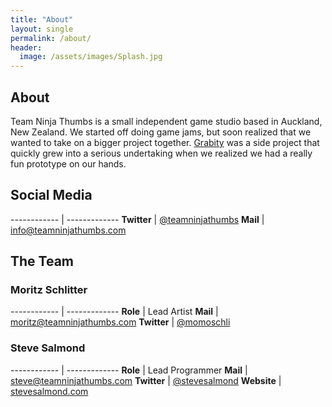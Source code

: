 ```yaml
---
title: "About"
layout: single
permalink: /about/
header:
  image: /assets/images/Splash.jpg
---
```


## About
Team Ninja Thumbs is a small independent game studio based in Auckland, New Zealand.   We started off doing game jams, but soon realized that we wanted to take on a bigger project together.  [Grabity](/grabity/) was a side project that quickly grew into a serious undertaking when we realized we had a really fun prototype on our hands.


## Social Media

------------ | -------------
**Twitter**  | [@teamninjathumbs](http://twitter.com/teamninjathumbs)
**Mail**     |  [info@teamninjathumbs.com](mailto:info@teamninjathumbs.com)

## The Team

### Moritz Schlitter

------------ | -------------
**Role**     | Lead Artist
**Mail**     | [moritz@teamninjathumbs.com](mailto:moritz@teamninjathumbs.com)
**Twitter**  | [@momoschli](http://twitter.com/momoschli)

### Steve Salmond

------------ | -------------
**Role**     | Lead Programmer
**Mail**     | [steve@teamninjathumbs.com](mailto:steve@teamninjathumbs.com)
**Twitter**  | [@stevesalmond](http://twitter.com/stevesalmond)
**Website**  | [stevesalmond.com](http://stevesalmond.com)
